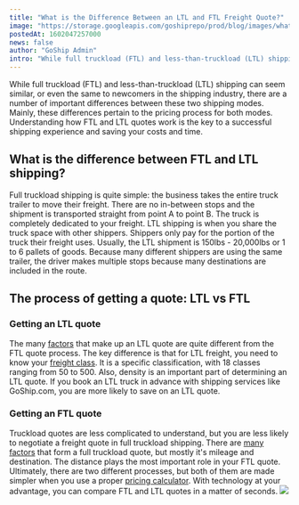 ```yaml
---
title: "What is the Difference Between an LTL and FTL Freight Quote?"
image: "https://storage.googleapis.com/goshiprepo/prod/blog/images/what-is-the-difference-between-an-ltl-and-ftl-freight-quote.jpg"
postedAt: 1602047257000
news: false
author: "GoShip Admin"
intro: "While full truckload (FTL) and less-than-truckload (LTL) shipping can seem similar, or even the same to newcomers in the shipping industry, there are a number of important differences between these two shipping modes. Mainly, these differences pertain to the pricing process for both modes. Understanding how FTL and LTL quotes work is the key to a successful shipping experience and saving your costs and time. \n\nWhat is the difference between FTL and LTL shipping?\n-\n\nFull truckload shipping is quite simple: t"
---
```

While full truckload (FTL) and less-than-truckload (LTL) shipping can seem similar, or even the same to newcomers in the shipping industry, there are a number of important differences between these two shipping modes. Mainly, these differences pertain to the pricing process for both modes. Understanding how FTL and LTL quotes work is the key to a successful shipping experience and saving your costs and time.

What is the difference between FTL and LTL shipping?
----------------------------------------------------

Full truckload shipping is quite simple: the business takes the entire truck trailer to move their freight. There are no in-between stops and the shipment is transported straight from point A to point B. The truck is completely dedicated to your freight. LTL shipping is when you share the truck space with other shippers. Shippers only pay for the portion of the truck their freight uses. Usually, the LTL shipment is 150lbs - 20,000lbs or 1 to 6 pallets of goods. Because many different shippers are using the same trailer, the driver makes multiple stops because many destinations are included in the route.

The process of getting a quote: LTL vs FTL
------------------------------------------

### Getting an LTL quote

The many [factors](https://www.goship.com/blog/factors-determine-ltl-shipping-rates/) that make up an LTL quote are quite different from the FTL quote process. The key difference is that for LTL freight, you need to know your [freight class](http://www.nmfta.org/pages/nmfc). It is a specific classification, with 18 classes ranging from 50 to 500. Also, density is an important part of determining an LTL quote. If you book an LTL truck in advance with shipping services like GoShip.com, you are more likely to save on an LTL quote.

### Getting an FTL quote

Truckload quotes are less complicated to understand, but you are less likely to negotiate a freight quote in full truckload shipping. There are [many factors](https://www.goship.com/blog/how-are-truckload-freight-rates-calculated/) that form a full truckload quote, but mostly it's mileage and destination. The distance plays the most important role in your FTL quote. Ultimately, there are two different processes, but both of them are made simpler when you use a proper [pricing calculator](https://www.goship.com/). With technology at your advantage, you can compare FTL and LTL quotes in a matter of seconds. [![](https://www.goship.com/wp-content/uploads/2021/02/1ace89b4-fe28-40ff-a2a7-4cddc60fc9ec.png)](https://www.goship.com/)
